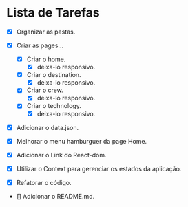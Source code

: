 # Lista de Tarefas

- [x] Organizar as pastas.

- [x] Criar as pages...
  - [x] Criar o home. 
    - [x] deixa-lo responsivo.

  - [x] Criar o destination.  
    - [x] deixa-lo responsivo.

  - [x] Criar o crew. 
    - [x] deixa-lo responsivo.

  - [x] Criar o technology.
     - [x] deixa-lo responsivo.

- [x] Adicionar o data.json.

- [x] Melhorar o menu hamburguer da page Home.

- [x] Adicionar o Link do React-dom.

- [x] Utilizar o Context para gerenciar os estados da aplicação.

- [x] Refatorar o código. 

- [] Adicionar o README.md.